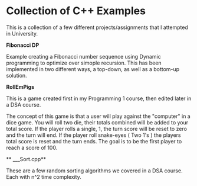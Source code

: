 # Collection of C++ Examples

This is a collection of a few different projects/assignments that I attempted in University.

**Fibonacci DP**

Example creating a Fibonacci number sequence using Dynamic programming to optimize over simople recursion.
This has been implemented in two different ways, a top-down, as well as a bottom-up solution.


**RollEmPigs**

This is a game created first in my Programming 1 course, then edited later in a DSA course. 

The concept of this game is that a user will play against the "computer" in a dice game. You will roll two die, their totals combined will be added to your total score. If the player rolls a single, 1, the turn score will be reset to zero and the turn will end. If the player roll snake-eyes ( Two 1's ) the players total score is reset and the turn ends. The goal is to be the first player to reach a score of 100.


** ___Sort.cpp**

These are a few random sorting algorithms we covered in a DSA course. Each with n^2 time complexity.
